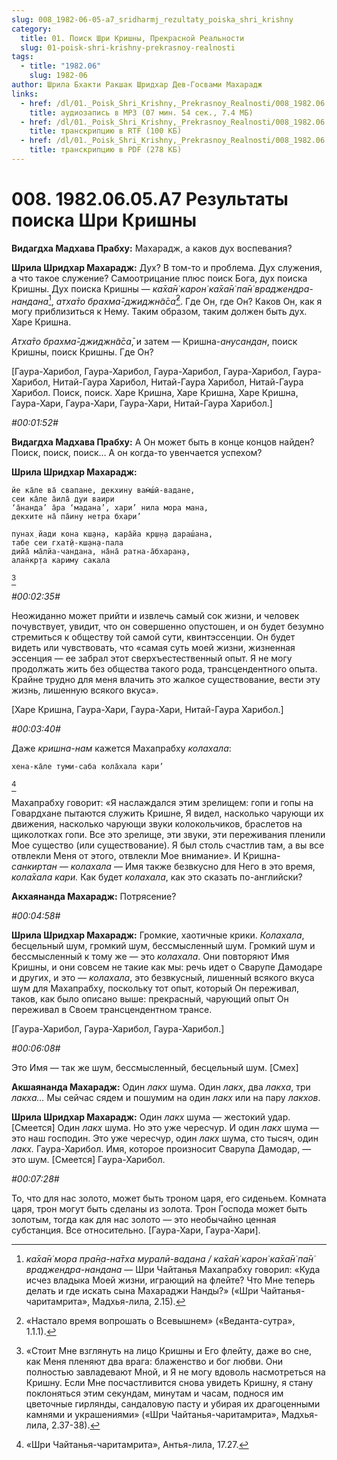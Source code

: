 ```yaml
---
slug: 008_1982-06-05-a7_sridharmj_rezultaty_poiska_shri_krishny
category:
  title: 01. Поиск Шри Кришны, Прекрасной Реальности
  slug: 01-poisk-shri-krishny-prekrasnoy-realnosti
tags:
  - title: "1982.06"
    slug: 1982-06
author: Шрила Бхакти Ракшак Шридхар Дев-Госвами Махарадж
links:
  - href: /dl/01._Poisk_Shri_Krishny,_Prekrasnoy_Realnosti/008_1982.06.05.A7_SridharMj_Rezultaty_poiska_Shri_Krishny.mp3
    title: аудиозапись в MP3 (07 мин. 54 сек., 7.4 МБ)
  - href: /dl/01._Poisk_Shri_Krishny,_Prekrasnoy_Realnosti/008_1982.06.05.A7_SridharMj_Rezultaty_poiska_Shri_Krishny.rtf
    title: транскрипцию в RTF (100 КБ)
  - href: /dl/01._Poisk_Shri_Krishny,_Prekrasnoy_Realnosti/008_1982.06.05.A7_SridharMj_Rezultaty_poiska_Shri_Krishny.pdf
    title: транскрипцию в PDF (278 КБ)
---
```


# 008. 1982.06.05.A7 Результаты поиска Шри Кришны

**Видагдха Мадхава Прабху:** Махарадж, а каков дух воспевания?

**Шрила Шридхар Махарадж:** Дух? В том-то и проблема. Дух служения, а что такое служение? Самоотрицание плюс поиск Бога, дух поиска Кришны. Дух поиска Кришны — *ка̄ха̄н̇ карон̇ ка̄ха̄н̇ па̄н̇ враджендра-нандана*[^_ftn1], *атха̄то брахма̄-джиджн̃а̄са̄*[^_ftn2]. Где Он, где Он? Каков Он, как я могу приблизиться к Нему. Таким образом, таким должен быть дух. Харе Кришна.

*Атха̄то брахма̄-джиджн̃а̄са̄*, и затем — Кришна-*анусандан*, поиск Кришны, поиск Кришны. Где Он?

[Гаура-Харибол, Гаура-Харибол, Гаура-Харибол, Гаура-Харибол, Гаура-Харибол, Нитай-Гаура Харибол, Нитай-Гаура Харибол, Нитай-Гаура Харибол. Поиск, поиск. Харе Кришна, Харе Кришна, Харе Кришна, Гаура-Хари, Гаура-Хари, Гаура-Хари, Нитай-Гаура Харибол.]

*#00:01:52#*

**Видагдха Мадхава Прабху:** А Он может быть в конце концов найден? Поиск, поиск, поиск… А он когда-то увенчается успехом?

**Шрила Шридхар Махарадж:**

    йе ка̄ле ва̄ свапане, декхину вам̇ш́ӣ-вадане,
    сеи ка̄ле а̄ила̄ дуи ваири
    ‘а̄нанда’ а̄ра ‘мадана’, хари’ нила мора мана,
    декхите на̄ па̄ину нетра бхари’

    пунах̣ йади кона кш̣ан̣а, кара̄йа кр̣ш̣н̣а дараш́ана,
    табе сеи гхат̣ӣ-кш̣ан̣а-пала
    дийа̄ ма̄лйа-чандана, на̄на̄ ратна-а̄бхаран̣а,
    алан̇кр̣та кариму сакала
[^_ftn3]

*#00:02:35#*

Неожиданно может прийти и извлечь самый сок жизни, и человек почувствует, увидит, что он совершенно опустошен, и он будет безумно стремиться к обществу той самой сути, квинтэссенции. Он будет видеть или чувствовать, что «самая суть моей жизни, жизненная эссенция — ее забрал этот сверхъестественный опыт. Я не могу продолжать жить без общества такого рода, трансцендентного опыта. Крайне трудно для меня влачить это жалкое существование, вести эту жизнь, лишенную всякого вкуса».

[Харе Кришна, Гаура-Хари, Гаура-Хари, Нитай-Гаура Харибол.]

*#00:03:40#*

Даже *кришна-нам* кажется Махапрабху *колахала*:

    хена-ка̄ле туми-саба кола̄хала кари’
[^_ftn4]

Махапрабху говорит: «Я наслаждался этим зрелищем: гопи и гопы на Говардхане пытаются служить Кришне, Я видел, насколько чарующи их движения, насколько чарующи звуки колокольчиков, браслетов на щиколотках гопи. Все это зрелище, эти звуки, эти переживания пленили Мое существо (или существование). Я был столь счастлив там, а вы все отвлекли Меня от этого, отвлекли Мое внимание». И Кришна-*санкиртан — колахала* — Имя также безвкусно для Него в это время, *кола̄хала кари.* Как будет *колахала*, как это сказать по-английски?

**Акхаянанда Махарадж:** Потрясение?

*#00:04:58#*

**Шрила Шридхар Махарадж:** Громкие, хаотичные крики. *Колахала*, бесцельный шум, громкий шум, бессмысленный шум. Громкий шум и бессмысленный к тому же — это *колахала*. Они повторяют Имя Кришны, и они совсем не такие как мы: речь идет о Сварупе Дамодаре и других, и это — *колахала*, это безвкусный, лишенный всякого вкуса шум для Махапрабху, поскольку тот опыт, который Он переживал, таков, как было описано выше: прекрасный, чарующий опыт Он переживал в Своем трансцендентном трансе.

[Гаура-Харибол, Гаура-Харибол, Гаура-Харибол.]

*#00:06:08#*

Это Имя — так же шум, бессмысленный, бесцельный шум. [Смех]

**Акшаянанда Махарадж:** Один *лакх* шума. Один *лакх*, два *лакха*, три *лакха…* Мы сейчас сядем и пошумим на один *лакх* или на пару *лакхов*.

**Шрила Шридхар Махарадж:** Один *лакх* шума — жестокий удар. [Смеется] Один *лакх* шума. Но это уже чересчур. И один *лакх* шума — это наш господин. Это уже чересчур, один *лакх* шума, сто тысяч, один *лакх.* Гаура-Харибол. Имя, которое произносит Сварупа Дамодар, — это шум. [Смеется] Гаура-Харибол.

*#00:07:28#*

То, что для нас золото, может быть троном царя, его сиденьем. Комната царя, трон могут быть сделаны из золота. Трон Господа может быть золотым, тогда как для нас золото — это необычайно ценная субстанция. Все относительно. [Гаура-Хари, Гаура-Хари].



[^_ftn1]: *ка̄ха̄н̇ мора пра̄н̣а-на̄тха муралӣ-вадана / ка̄ха̄н̇ карон̇ ка̄ха̄н̇ па̄н̇ враджендра-нандана* — Шри Чайтанья Махапрабху говорил: «Куда исчез владыка Моей жизни, играющий на флейте? Что Мне теперь делать и где искать сына Махараджи Нанды?» («Шри Чайтанья-чаритамрита», Мадхья-лила, 2.15).

[^_ftn2]: «Настало время вопрошать о Всевышнем» («Веданта-сутра», 1.1.1).

[^_ftn3]: «Стоит Мне взглянуть на лицо Кришны и Его флейту, даже во сне, как Меня пленяют два врага: блаженство и бог любви. Они полностью завладевают Мной, и Я не могу вдоволь насмотреться на Кришну. Если Мне посчастливится снова увидеть Кришну, я стану поклоняться этим секундам, минутам и часам, поднося им цветочные гирлянды, сандаловую пасту и убирая их драгоценными камнями и украшениями» («Шри Чайтанья-чаритамрита», Мадхья-лила, 2.37-38).

[^_ftn4]: «Шри Чайтанья-чаритамрита», Антья-лила, 17.27.

